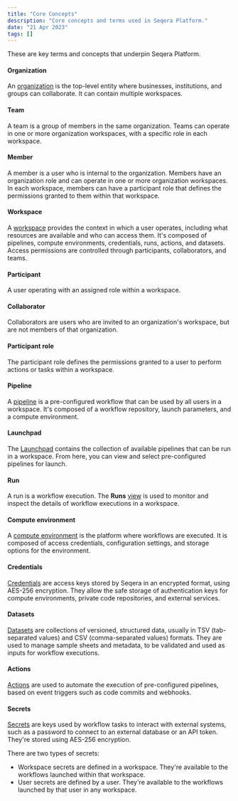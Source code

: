 ```yaml
---
title: "Core Concepts"
description: "Core concepts and terms used in Seqera Platform."
date: "21 Apr 2023"
tags: []
---
```


These are key terms and concepts that underpin Seqera Platform.

#### Organization

An [organization](../orgs-and-teams/organizations) is the top-level entity where businesses, institutions, and groups can collaborate. It can contain multiple workspaces.

#### Team

A team is a group of members in the same organization. Teams can operate in one or more organization workspaces, with a specific role in each workspace.

#### Member

A member is a user who is internal to the organization. Members have an organization role and can operate in one or more organization workspaces. In each workspace, members can have a participant role that defines the permissions granted to them within that workspace.

#### Workspace

A [workspace](../orgs-and-teams/workspace-management) provides the context in which a user operates, including what resources are available and who can access them. It's composed of pipelines, compute environments, credentials, runs, actions, and datasets. Access permissions are controlled through participants, collaborators, and teams.

#### Participant

A user operating with an assigned role within a workspace.

#### Collaborator

Collaborators are users who are invited to an organization's workspace, but are not members of that organization.

#### Participant role

The participant role defines the permissions granted to a user to perform actions or tasks within a workspace.

#### Pipeline

A [pipeline](../launch/launchpad) is a pre-configured workflow that can be used by all users in a workspace. It's composed of a workflow repository, launch parameters, and a compute environment.

#### Launchpad

The [Launchpad](../launch/launchpad) contains the collection of available pipelines that can be run in a workspace. From here, you can view and select pre-configured pipelines for launch.

#### Run

A run is a workflow execution. The **Runs** [view](../monitoring/overview) is used to monitor and inspect the details of workflow executions in a workspace.

#### Compute environment

A [compute environment](../compute-envs/overview) is the platform where workflows are executed. It is composed of access credentials, configuration settings, and storage options for the environment.

#### Credentials

[Credentials](../credentials/overview) are access keys stored by Seqera in an encrypted format, using AES-256 encryption. They allow the safe storage of authentication keys for compute environments, private code repositories, and external services.

#### Datasets

[Datasets](../data/datasets) are collections of versioned, structured data, usually in TSV (tab-separated values) and CSV (comma-separated values) formats. They are used to manage sample sheets and metadata, to be validated and used as inputs for workflow executions.

#### Actions

[Actions](../pipeline-actions/overview) are used to automate the execution of pre-configured pipelines, based on event triggers such as code commits and webhooks.

#### Secrets

[Secrets](../secrets/overview) are keys used by workflow tasks to interact with external systems, such as a password to connect to an external database or an API token. They're stored using AES-256 encryption.

There are two types of secrets:

- Workspace secrets are defined in a workspace. They're available to the workflows launched within that workspace.
- User secrets are defined by a user. They're available to the workflows launched by that user in any workspace.
